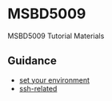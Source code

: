 # MSBD5009

MSBD5009 Tutorial Materials

## Guidance

* [set your environment](./guidance/set-env.md)
* [ssh-related](./guidance/ssh-related.md)
